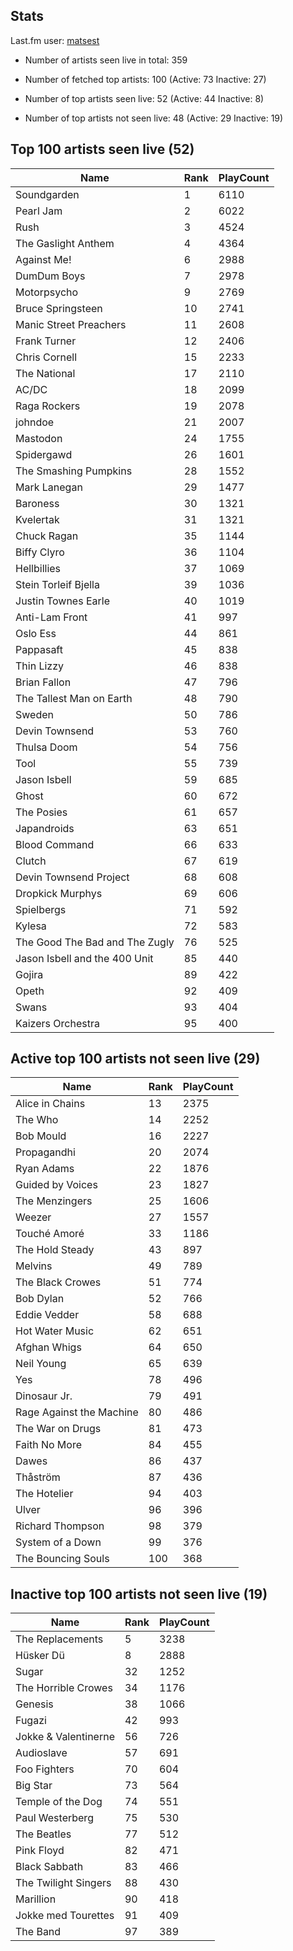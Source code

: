 ## Stats 


Last.fm user: [matsest](https://www.last.fm/user/matsest)

- Number of artists seen live in total: 359

- Number of fetched top artists: 100 (Active: 73 Inactive: 27)

- Number of top artists seen live: 52 (Active: 44 Inactive: 8)

- Number of top artists not seen live: 48 (Active: 29 Inactive: 19)

## Top 100 artists seen live (52)

Name                           | Rank | PlayCount
------------------------------ | ---- | ---------
Soundgarden                    | 1    | 6110     
Pearl Jam                      | 2    | 6022     
Rush                           | 3    | 4524     
The Gaslight Anthem            | 4    | 4364     
Against Me!                    | 6    | 2988     
DumDum Boys                    | 7    | 2978     
Motorpsycho                    | 9    | 2769     
Bruce Springsteen              | 10   | 2741     
Manic Street Preachers         | 11   | 2608     
Frank Turner                   | 12   | 2406     
Chris Cornell                  | 15   | 2233     
The National                   | 17   | 2110     
AC/DC                          | 18   | 2099     
Raga Rockers                   | 19   | 2078     
johndoe                        | 21   | 2007     
Mastodon                       | 24   | 1755     
Spidergawd                     | 26   | 1601     
The Smashing Pumpkins          | 28   | 1552     
Mark Lanegan                   | 29   | 1477     
Baroness                       | 30   | 1321     
Kvelertak                      | 31   | 1321     
Chuck Ragan                    | 35   | 1144     
Biffy Clyro                    | 36   | 1104     
Hellbillies                    | 37   | 1069     
Stein Torleif Bjella           | 39   | 1036     
Justin Townes Earle            | 40   | 1019     
Anti-Lam Front                 | 41   | 997      
Oslo Ess                       | 44   | 861      
Pappasaft                      | 45   | 838      
Thin Lizzy                     | 46   | 838      
Brian Fallon                   | 47   | 796      
The Tallest Man on Earth       | 48   | 790      
Sweden                         | 50   | 786      
Devin Townsend                 | 53   | 760      
Thulsa Doom                    | 54   | 756      
Tool                           | 55   | 739      
Jason Isbell                   | 59   | 685      
Ghost                          | 60   | 672      
The Posies                     | 61   | 657      
Japandroids                    | 63   | 651      
Blood Command                  | 66   | 633      
Clutch                         | 67   | 619      
Devin Townsend Project         | 68   | 608      
Dropkick Murphys               | 69   | 606      
Spielbergs                     | 71   | 592      
Kylesa                         | 72   | 583      
The Good The Bad and The Zugly | 76   | 525      
Jason Isbell and the 400 Unit  | 85   | 440      
Gojira                         | 89   | 422      
Opeth                          | 92   | 409      
Swans                          | 93   | 404      
Kaizers Orchestra              | 95   | 400      

## Active top 100 artists not seen live (29)

Name                     | Rank | PlayCount
------------------------ | ---- | ---------
Alice in Chains          | 13   | 2375     
The Who                  | 14   | 2252     
Bob Mould                | 16   | 2227     
Propagandhi              | 20   | 2074     
Ryan Adams               | 22   | 1876     
Guided by Voices         | 23   | 1827     
The Menzingers           | 25   | 1606     
Weezer                   | 27   | 1557     
Touché Amoré             | 33   | 1186     
The Hold Steady          | 43   | 897      
Melvins                  | 49   | 789      
The Black Crowes         | 51   | 774      
Bob Dylan                | 52   | 766      
Eddie Vedder             | 58   | 688      
Hot Water Music          | 62   | 651      
Afghan Whigs             | 64   | 650      
Neil Young               | 65   | 639      
Yes                      | 78   | 496      
Dinosaur Jr.             | 79   | 491      
Rage Against the Machine | 80   | 486      
The War on Drugs         | 81   | 473      
Faith No More            | 84   | 455      
Dawes                    | 86   | 437      
Thåström                 | 87   | 436      
The Hotelier             | 94   | 403      
Ulver                    | 96   | 396      
Richard Thompson         | 98   | 379      
System of a Down         | 99   | 376      
The Bouncing Souls       | 100  | 368      

## Inactive top 100 artists not seen live (19)

Name                 | Rank | PlayCount
-------------------- | ---- | ---------
The Replacements     | 5    | 3238     
Hüsker Dü            | 8    | 2888     
Sugar                | 32   | 1252     
The Horrible Crowes  | 34   | 1176     
Genesis              | 38   | 1066     
Fugazi               | 42   | 993      
Jokke & Valentinerne | 56   | 726      
Audioslave           | 57   | 691      
Foo Fighters         | 70   | 604      
Big Star             | 73   | 564      
Temple of the Dog    | 74   | 551      
Paul Westerberg      | 75   | 530      
The Beatles          | 77   | 512      
Pink Floyd           | 82   | 471      
Black Sabbath        | 83   | 466      
The Twilight Singers | 88   | 430      
Marillion            | 90   | 418      
Jokke med Tourettes  | 91   | 409      
The Band             | 97   | 389      
